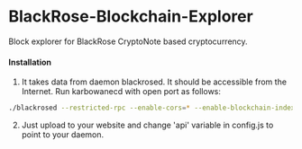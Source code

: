 # BlackRose-Blockchain-Explorer
Block explorer for BlackRose CryptoNote based cryptocurrency.

#### Installation

1) It takes data from daemon blackrosed. It should be accessible from the Internet. Run karbowanecd with open port as follows:
```bash
./blackrosed --restricted-rpc --enable-cors=* --enable-blockchain-indexes --rpc-bind-ip=0.0.0.0 --rpc-bind-port=2018
```
2) Just upload to your website and change 'api' variable in config.js to point to your daemon.
